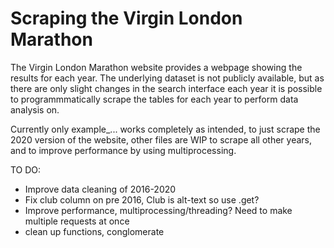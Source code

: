 # Scraping the Virgin London Marathon
The Virgin London Marathon website provides a webpage showing the results for each year. The underlying dataset is not publicly available, but as there are only slight changes in the search interface each year it is possible to programmmatically scrape the tables for each year to perform data analysis on.

Currently only example_... works completely as intended, to just scrape the 2020 version of the website, other files are WIP to scrape all other years, and to improve performance by using multiprocessing.

TO DO:
- Improve data cleaning of 2016-2020
- Fix club column on pre 2016, Club is alt-text so use .get?
- Improve performance, multiprocessing/threading? Need to make multiple requests at once
- clean up functions, conglomerate

